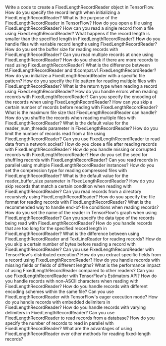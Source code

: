 Write a code to create a FixedLengthRecordReader object in TensorFlow.
How do you specify the record length when initializing a FixedLengthRecordReader?
What is the purpose of the FixedLengthRecordReader in TensorFlow?
How do you open a file using FixedLengthRecordReader?
How can you read a single record from a file using FixedLengthRecordReader?
What happens if the record length is smaller than the specified length in FixedLengthRecordReader?
How do you handle files with variable record lengths using FixedLengthRecordReader?
How do you set the buffer size for reading records with FixedLengthRecordReader?
Can you read multiple records at once using FixedLengthRecordReader?
How do you check if there are more records to read using FixedLengthRecordReader?
What is the difference between tf.FixedLengthRecordReader and tf.compat.v1.FixedLengthRecordReader?
How do you initialize a FixedLengthRecordReader with a specific file pattern?
How do you specify the file pattern for reading multiple files with FixedLengthRecordReader?
What is the return type when reading a record using FixedLengthRecordReader?
How do you handle errors when reading records with FixedLengthRecordReader?
Can you specify the encoding of the records when using FixedLengthRecordReader?
How can you skip a certain number of records before reading with FixedLengthRecordReader?
What is the maximum file size that FixedLengthRecordReader can handle?
How do you shuffle the records when reading multiple files with FixedLengthRecordReader?
What is the default value for the reader_num_threads parameter in FixedLengthRecordReader?
How do you limit the number of records read from a file using FixedLengthRecordReader?
Can you use FixedLengthRecordReader to read data from a network socket?
How do you close a file after reading records with FixedLengthRecordReader?
How do you handle missing or corrupted records with FixedLengthRecordReader?
How do you set the seed for shuffling records with FixedLengthRecordReader?
Can you read records in parallel using multiple FixedLengthRecordReader instances?
How do you set the compression type for reading compressed files with FixedLengthRecordReader?
What is the default value for the reader_buffer_size parameter in FixedLengthRecordReader?
How do you skip records that match a certain condition when reading with FixedLengthRecordReader?
Can you read records from a directory recursively using FixedLengthRecordReader?
How do you specify the file format for reading records with FixedLengthRecordReader?
What is the recommended way to handle end-of-file conditions when reading records?
How do you set the name of the reader in TensorFlow's graph when using FixedLengthRecordReader?
Can you specify the data type of the records being read with FixedLengthRecordReader?
How do you handle records that are too long for the specified record length in FixedLengthRecordReader?
What is the difference between using FixedLengthRecordReader and TextLineReader for reading records?
How do you skip a certain number of bytes before reading a record with FixedLengthRecordReader?
Can you use FixedLengthRecordReader with TensorFlow's distributed execution?
How do you extract specific fields from a record using FixedLengthRecordReader?
How do you handle records with missing fields or fields of different lengths?
What is the performance impact of using FixedLengthRecordReader compared to other readers?
Can you use FixedLengthRecordReader with TensorFlow's Estimators API?
How do you handle records with non-ASCII characters when reading with FixedLengthRecordReader?
How do you handle records with different encoding schemes within the same file?
Can you use FixedLengthRecordReader with TensorFlow's eager execution mode?
How do you handle records with embedded delimiters in FixedLengthRecordReader?
How do you handle records with varying delimiters in FixedLengthRecordReader?
Can you use FixedLengthRecordReader to read records from a database?
How do you specify the number of records to read in parallel with FixedLengthRecordReader?
What are the advantages of using FixedLengthRecordReader over other methods for reading fixed-length records?